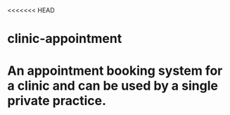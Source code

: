 <<<<<<< HEAD
# clinic-appointment
An appointment booking system for a clinic and can be used by a single private practice. 
=======
